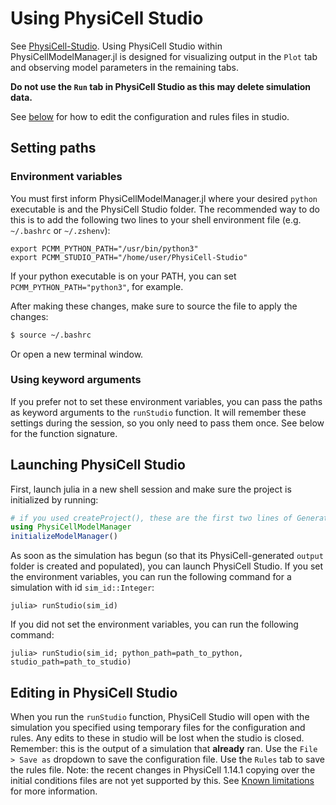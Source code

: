# Using PhysiCell Studio
See [PhysiCell-Studio](https://github.com/PhysiCell-Tools/PhysiCell-Studio).
Using PhysiCell Studio within PhysiCellModelManager.jl is designed for visualizing output in the `Plot` tab and observing model parameters in the remaining tabs.

**Do not use the `Run` tab in PhysiCell Studio as this may delete simulation data.**

See [below](#editing-in-physicell-studio) for how to edit the configuration and rules files in studio.

## Setting paths
### Environment variables
You must first inform PhysiCellModelManager.jl where your desired `python` executable is and the PhysiCell Studio folder.
The recommended way to do this is to add the following two lines to your shell environment file (e.g. `~/.bashrc` or `~/.zshenv`):
```
export PCMM_PYTHON_PATH="/usr/bin/python3"
export PCMM_STUDIO_PATH="/home/user/PhysiCell-Studio"
```
If your python executable is on your PATH, you can set `PCMM_PYTHON_PATH="python3"`, for example.

After making these changes, make sure to source the file to apply the changes:
```sh
$ source ~/.bashrc
```
Or open a new terminal window.

### Using keyword arguments
If you prefer not to set these environment variables, you can pass the paths as keyword arguments to the `runStudio` function.
It will remember these settings during the session, so you only need to pass them once.
See below for the function signature.

## Launching PhysiCell Studio
First, launch julia in a new shell session and make sure the project is initialized by running:
```julia
# if you used createProject(), these are the first two lines of GenerateData.jl
using PhysiCellModelManager
initializeModelManager()
```
As soon as the simulation has begun (so that its PhysiCell-generated `output` folder is created and populated), you can launch PhysiCell Studio.
If you set the environment variables, you can run the following command for a simulation with id `sim_id::Integer`:
```julia-repl
julia> runStudio(sim_id)
```
If you did not set the environment variables, you can run the following command:
```julia-repl
julia> runStudio(sim_id; python_path=path_to_python, studio_path=path_to_studio)
```

## Editing in PhysiCell Studio
When you run the `runStudio` function, PhysiCell Studio will open with the simulation you specified using temporary files for the configuration and rules.
Any edits to these in studio will be lost when the studio is closed.
Remember: this is the output of a simulation that __already__ ran.
Use the `File > Save as` dropdown to save the configuration file.
Use the `Rules` tab to save the rules file.
Note: the recent changes in PhysiCell 1.14.1 copying over the initial conditions files are not yet supported by this.
See [Known limitations](#known-limitations) for more information.

